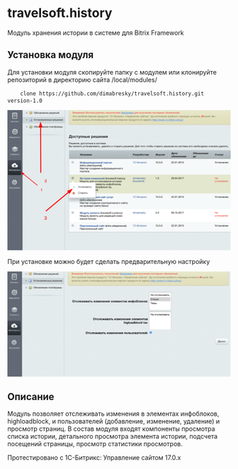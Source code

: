 # travelsoft.history
Модуль хранения истории в системе для Bitrix Framework

## Установка модуля
Для установки модуля скопируйте папку с модулем или клонируйте репозиторий 
в директорию сайта /local/modules/
```
    clone https://github.com/dimabresky/travelsoft.history.git version-1.0
```
![Шаг установки 1](https://github.com/dimabresky/travelsoft.history/raw/version-1.0/img/img1.png)

При установке можно будет сделать предварительную настройку

![Шаг установки 2](https://github.com/dimabresky/travelsoft.history/raw/version-1.0/img/img2.png)

## Описание
Модуль позволяет отслеживать изменения в элементах инфоблоков, highloadblock,
и пользователей (добавление, изменение, удаление) и просмотр страниц.
В состав модуля входят компоненты просмотра списка истории, детального просмотра элемента истории,
подсчета посещений страницы, просмотр статистики просмотров.


Протестировано с 1С-Битрикс: Управление сайтом 17.0.x
